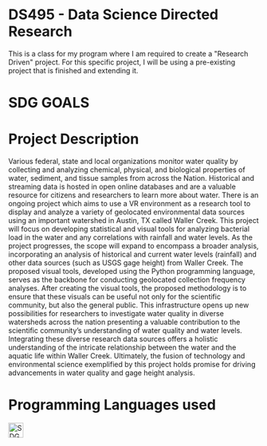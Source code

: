# DS495 - Data Science Directed Research 
This is a class for my program where I am required to create a "Research Driven" project. For this specific project, I will be using a pre-existing project that is finished and extending it. 

# SDG GOALS


# Project Description
Various federal, state and local organizations monitor water quality by collecting and analyzing chemical, physical, and biological properties of water, sediment, and tissue samples from across the Nation. Historical and streaming data is hosted in open online databases and are a valuable resource for citizens and researchers to learn more about water. There is an ongoing project which aims to use a VR environment as a research tool to display and analyze a variety of geolocated environmental data sources using an important watershed in Austin, TX called Waller Creek. This project will focus on developing statistical and visual tools for analyzing bacterial load in the water and any correlations with rainfall and water levels. As the project progresses, the scope will expand to encompass a broader analysis, incorporating an analysis of historical and current water levels (rainfall)  and other data sources (such as USGS gage height)  from Waller Creek. The proposed visual tools, developed using the Python programming language, serves as the backbone for conducting geolocated collection frequency analyses. After creating the visual tools, the proposed methodology is to ensure that these visuals can be useful not only for the scientific community, but also the general public. This infrastructure opens up new possibilities for researchers to investigate water quality in diverse watersheds across the nation presenting a valuable contribution to the scientific community’s understanding of water quality and water levels. Integrating these diverse research data sources offers a holistic understanding of the intricate relationship between the water and the aquatic life within Waller Creek. Ultimately, the fusion of technology and environmental science exemplified by this project holds promise for driving advancements in water quality and gage height analysis.


# Programming Languages used 
 <img align="left" alt="SDG Goal 3: Good Health and Well-Being" width="30px" style="padding-right:10px;" src="https://en.wikipedia.org/wiki/File:Sustainable_Development_Goal_03GoodHealth.svg" />

